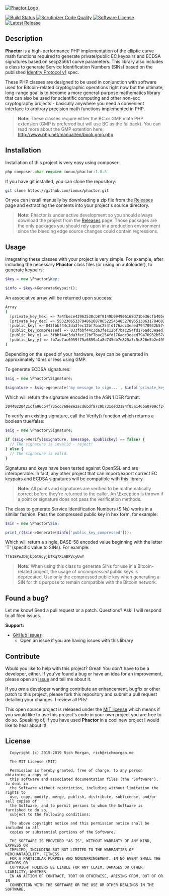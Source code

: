 [![Phactor Logo](https://raw.githubusercontent.com/ionux/phactor/master/phactor_logo.png)](https://github.com/ionux/phactor)

[![Build Status](https://travis-ci.org/ionux/phactor.svg?branch=master)](https://travis-ci.org/ionux/phactor) [![Scrutinizer Code Quality](https://scrutinizer-ci.com/g/ionux/phactor/badges/quality-score.png?b=master)](https://scrutinizer-ci.com/g/ionux/phactor/?branch=master) [![Software License](https://img.shields.io/badge/license-MIT-orange.svg?style=flat)](LICENSE.md) [![Latest Release](https://img.shields.io/github/release/ionux/phactor.svg)](https://github.com/ionux/phactor/releases/latest)

## Description

**Phactor** is a high-performance PHP implementation of the elliptic curve math functions required to generate private/public EC keypairs and ECDSA signatures based on secp256k1 curve parameters. This library also includes a class to generate Service Identification Numbers (SINs) based on the published [Identity Protocol v1](https://en.bitcoin.it/wiki/Identity_protocol_v1) spec.

These PHP classes are designed to be used in conjunction with software used for Bitcoin-related cryptographic operations right now but the ultimate, long-range goal is to become a more general-purpose mathematics library that can also be used for scientific computing and other non-ecc cryptography projects - basically anywhere you need a convenient interface to arbitrary precision math functions implemented in PHP.

> **Note:** These classes require either the BC or GMP math PHP extension (GMP is preferred but will use BC as the fallback).  You can read more about the GMP extention here: http://www.php.net/manual/en/book.gmp.php

## Installation

Installation of this project is very easy using composer:

```php
php composer.phar require ionux/phactor:1.0.8
```

If you have git installed, you can clone the repository:

```sh
git clone https://github.com/ionux/phactor.git
```

Or you can install manually by downloading a zip file from the [Releases](https://github.com/ionux/phactor/releases) page and extracting the contents into your project's source directory.

> **Note:** Phactor is under active development so you should always download the project from the [Releases](https://github.com/ionux/phactor/releases) page.  Those packages are the only packages you should rely upon in a production environment since the bleeding edge source changes could contain regressions.


## Usage

Integrating these classes with your project is very simple.  For example, after including the necessary **Phactor** class files (or using an autoloader), to generate keypairs:

```php
$key = new \Phactor\Key;

$info = $key->GenerateKeypair();
```

An associative array will be returned upon success:

```sh
Array
(
  [private_key_hex] => 7a4fbece43963538cb8f9149b094906168d71be36cfb405e6930fddb42da2c7d
  [private_key_dec] => 55323065337948610870652254548527896513063178460294714145329611159...
  [public_key] => 043fbbf44c3da3fec12bf7bac254fd176adc3eaed79470932b574d8d60728eb206fb7a...
  [public_key_compressed] => 033fbbf44c3da3fec12bf7bac254fd176adc3eaed79470932b574d8d607...
  [public_key_x] => 3fbbf44c3da3fec12bf7bac254fd176adc3eaed79470932b574d8d60728eb206
  [public_key_y] => fb7ac7ac6959f75a6859a1a8d745db7e825a3c5c826e5b2e4950892b35772313
)
```

Depending on the speed of your hardware, keys can be generated in approximately 10ms or less using GMP.

To generate ECDSA signatures:

```php
$sig = new \Phactor\Signature;

$signature = $sig->generate('my message to sign...', $info['private_key_hex']);
```

Which will return the signature encoded in the ASN.1 DER format:

```sh
30440220421cfa96cb4f735cc768e8e2acd6bdf87c9b731ded3184f05a146ba0709cf24802204a21831926b14...
```

To verify an existing signature, call the Verify() function which returns a boolean true/false:

```php
$sig = new \Phactor\Signature;

if ($sig->Verify($signature, $message, $publickey) == false) {
  // The signature is invalid - reject!
} else {
  // The signature is valid.
}
```

Signatures and keys have been tested against OpenSSL and are interoperable.  In fact, any other project that can import/export correct EC keypairs and ECDSA signatures will be compatible with this library.

> **Note:** All points and signatures are verified to be mathematically correct before they're returned to the caller.  An \Exception is thrown if a point or signature does not pass the verification methods.

The class to generate Service Identification Numbers (SINs) works in a similar fashion. Pass the compressed public key in hex form, for example:

```php
$sin = new \Phactor\Sin;

print_r($sin->Generate($info['public_key_compressed']));
```

Which will return a single, BASE-58 encoded value beginning with the letter 'T' (specific value to SINs).  For example:

```sh
Tf61EPoJDSjbp6tGoyjbTKq7XLABPVcyUwY
```

> **Note:** When using this class to generate SINs for use in a Bitcoin-related project, the usage of *uncompressed* public keys is deprecated.  Use only the compressed public key when generating a SIN for this purpose to remain compatible with the Bitcoin network.

## Found a bug?

Let me know! Send a pull request or a patch. Questions? Ask! I will respond to all filed issues.

**Support:**

* [GitHub Issues](https://github.com/ionux/phactor/issues)
  * Open an issue if you are having issues with this library

## Contribute

Would you like to help with this project?  Great!  You don't have to be a developer, either.  If you've found a bug or have an idea for an improvement, please open an [issue](https://github.com/ionux/phactor/issues) and tell me about it.

If you *are* a developer wanting contribute an enhancement, bugfix or other patch to this project, please fork this repository and submit a pull request detailing your changes. I review all PRs!

This open source project is released under the [MIT license](http://opensource.org/licenses/MIT) which means if you would like to use this project's code in your own project you are free to do so.  Speaking of, if you have used **Phactor** in a cool new project I would like to hear about it!

## License

```
  Copyright (c) 2015-2019 Rich Morgan, rich@richmorgan.me

  The MIT License (MIT)

  Permission is hereby granted, free of charge, to any person obtaining a copy of
  this software and associated documentation files (the "Software"), to deal in
  the Software without restriction, including without limitation the rights to
  use, copy, modify, merge, publish, distribute, sublicense, and/or sell copies of
  the Software, and to permit persons to whom the Software is furnished to do so,
  subject to the following conditions:

  The above copyright notice and this permission notice shall be included in all
  copies or substantial portions of the Software.

  THE SOFTWARE IS PROVIDED "AS IS", WITHOUT WARRANTY OF ANY KIND, EXPRESS OR
  IMPLIED, INCLUDING BUT NOT LIMITED TO THE WARRANTIES OF MERCHANTABILITY, FITNESS
  FOR A PARTICULAR PURPOSE AND NONINFRINGEMENT. IN NO EVENT SHALL THE AUTHORS OR
  COPYRIGHT HOLDERS BE LIABLE FOR ANY CLAIM, DAMAGES OR OTHER LIABILITY, WHETHER
  IN AN ACTION OF CONTRACT, TORT OR OTHERWISE, ARISING FROM, OUT OF OR IN
  CONNECTION WITH THE SOFTWARE OR THE USE OR OTHER DEALINGS IN THE SOFTWARE.
```
